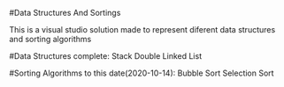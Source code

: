 #Data Structures And Sortings

This is a visual studio solution made to represent diferent 
data structures and sorting algorithms

#Data Structures complete:
Stack
Double Linked List

#Sorting Algorithms to this date(2020-10-14):
Bubble Sort
Selection Sort


